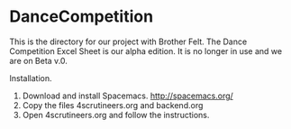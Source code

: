 # DanceCompetition
This is the directory for our project with Brother Felt. The Dance Competition Excel Sheet is our alpha edition. It is no longer in use and we are on Beta v.0. 

Installation.
 1. Download and install Spacemacs. http://spacemacs.org/
 2. Copy the files 4scrutineers.org and backend.org
 3. Open 4scrutineers.org and follow the instructions.
 
 
